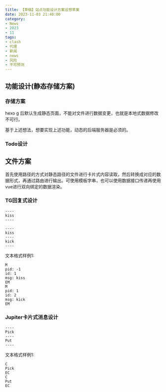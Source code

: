 ```yaml
---
title: 【草稿】站点功能设计方案设想草案
date: 2023-11-03 21:40:00
category: 
- News
- 2023
- 11
tags: 
- clash
- 代理
- 新闻
- news
- 风险
- 不可预测
---
```


## 功能设计(静态存储方案)
### 存储方案
hexo g 后默认生成静态页面，不能对文件进行数据变更，也就是本地式数据修改不可行。

基于上述想法，想要实现上述功能，动态的后端服务器是必须的。

### Todo设计


## 文件方案
首先使用路径的方式对静态路径的文件进行卡片式内容读取，然后转换成对应的数据形式，再通过路由进行输出。可使用模板字串，也可以使用数据接口传递再使用vue进行双向绑定的数据渲染。

### TG回复式设计
```
----
kiss
----

----
kiss
----
kick
----
```
文本格式样例1:
```
M
pid: -1
id: 1
msg: kiss
EM
M
pid: 1
id: 2
msg: kick
EM
```

### Jupiter卡片式消息设计
```
----
Pick
----
Put
----
```
文本格式样例1:
```
C
Pick
EC
C
Put
EC
```
